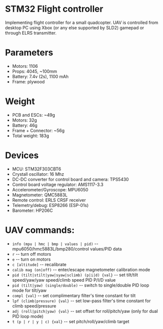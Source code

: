 STM32 Flight controller
=========================

Implementing flight controller for a small quadcopter. UAV is controlled
from desktop PC using Xbox (or any else supported by SLD2) gamepad or
through ELRS transmitter.

Parameters
==========
 * Motors: 1106
 * Props: 4045, ~100mm
 * Battery: 7.4v (2s), 1100 mAh
 * Frame: plywood

Weight
======
 * PCB and ESCs: ~49g
 * Motors: 32g
 * Battery: 46g
 * Frame + Connector: ~56g
 * Total weight: 183g 

Devices
=======
 * MCU: STM32F303CBT6
 * Crystall oscillator: 16 Mhz
 * DC-DC converter for control board and camera: TPS5430
 * Control board voltage regulator: AMS1117-3.3
 * Accelerometer/Gyroscope: MPU6050
 * Magnetometer: QMC5883L
 * Remote control: ERLS CRSF receiver
 * Telemetry/debug: ESP8266 (ESP-01s)
 * Barometer: HP206C

UAV commands:
=============
 
 * `info (mpu | hmc | bmp | values | pid)` -- mpu6050/hmc5883L/bmp280/control values/PID data
 * `r` -- turn off motors
 * `e` -- turn on motors
 * `c [altitude]` -- recalibrate
 * `calib mag (on|off)` -- enter/escape magnetometer calibration mode
 * `pid (tilt|stilt|yaw|syaw|sclimb) (p|i|d) {val}` -- set tilt/tilt speed/yaw/yaw speed/climb speed PID P/I/D value
 * `pid (tilt|yaw) (single/double)` -- switch to single/double PID loop mode for tilt/yaw
 * `compl {val}` -- set complimentary filter's time constant for tilt
 * `lpf (climb|pressure) {val}` -- set low-pass filter's time constant for climb speed/pressure
 * `adj (roll|pitch|yaw) {val}` -- set offset for roll/pitch/yaw (only for dual PID loop mode)
 * `t (p | r | y | c) {val}` -- set pitch/roll/yaw/climb target
